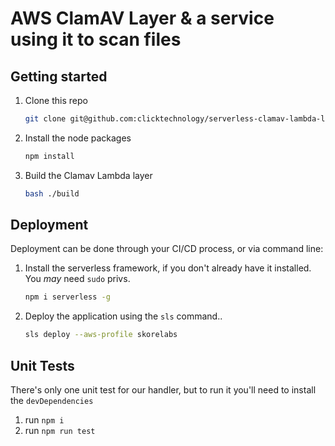 # AWS ClamAV Layer & a service using it to scan files

## Getting started

1. Clone this repo

    ```bash
    git clone git@github.com:clicktechnology/serverless-clamav-lambda-layer.git
    ```

2. Install the node packages

    ```bash
    npm install
    ```

3. Build the Clamav Lambda layer

    ```bash
    bash ./build
    ```

## Deployment

Deployment can be done through your CI/CD process, or via command line:

1. Install the serverless framework, if you don't already have it installed.  You _may_ need `sudo` privs.

    ```bash
    npm i serverless -g
    ```

2. Deploy the application using the `sls` command..

    ```bash
    sls deploy --aws-profile skorelabs
    ```

## Unit Tests

There's only one unit test for our handler, but to run it you'll need to install the `devDependencies`

1. run `npm i`
2. run `npm run test`
